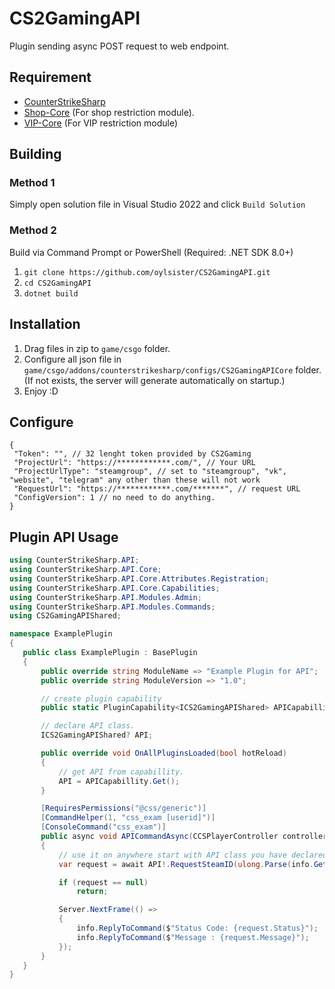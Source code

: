 # CS2GamingAPI
 Plugin sending async POST request to web endpoint.

 ## Requirement
 - [CounterStrikeSharp](https://github.com/roflmuffin/CounterStrikeSharp/)
 - [Shop-Core](https://github.com/Ganter1234/Shop-Core) (For shop restriction module).
 - [VIP-Core](https://github.com/partiusfabaa/cs2-VIPCore) (For VIP restriction module)

 ## Building
 ### Method 1
 Simply open solution file in Visual Studio 2022 and click ``Build Solution``

 ### Method 2
 Build via Command Prompt or PowerShell (Required: .NET SDK 8.0+)
 1. ``git clone https://github.com/oylsister/CS2GamingAPI.git``
 2. ``cd CS2GamingAPI``
 3. ``dotnet build``

 ## Installation
 1. Drag files in zip to ``game/csgo`` folder.
 2. Configure all json file in ``game/csgo/addons/counterstrikesharp/configs/CS2GamingAPICore`` folder. (If not exists, the server will generate automatically on startup.)
 3. Enjoy :D

 ## Configure
 ```jsonc
{
  "Token": "", // 32 lenght token provided by CS2Gaming
  "ProjectUrl": "https://************.com/", // Your URL
  "ProjectUrlType": "steamgroup", // set to "steamgroup", "vk", "website", "telegram" any other than these will not work
  "RequestUrl": "https://************.com/*******", // request URL
  "ConfigVersion": 1 // no need to do anything.
}
 ```

 ## Plugin API Usage
 ```cs
 using CounterStrikeSharp.API;
using CounterStrikeSharp.API.Core;
using CounterStrikeSharp.API.Core.Attributes.Registration;
using CounterStrikeSharp.API.Core.Capabilities;
using CounterStrikeSharp.API.Modules.Admin;
using CounterStrikeSharp.API.Modules.Commands;
using CS2GamingAPIShared;

namespace ExamplePlugin
{
    public class ExamplePlugin : BasePlugin
    {
        public override string ModuleName => "Example Plugin for API";
        public override string ModuleVersion => "1.0";

        // create plugin capability
        public static PluginCapability<ICS2GamingAPIShared> APICapabillity { get; } = new("cs2gamingAPI");

        // declare API class.
        ICS2GamingAPIShared? API;

        public override void OnAllPluginsLoaded(bool hotReload)
        {
            // get API from capabillity.
            API = APICapabillity.Get();
        }

        [RequiresPermissions("@css/generic")]
        [CommandHelper(1, "css_exam [userid]")]
        [ConsoleCommand("css_exam")]
        public async void APICommandAsync(CCSPlayerController controller, CommandInfo info)
        {
            // use it on anywhere start with API class you have declared.
            var request = await API!.RequestSteamID(ulong.Parse(info.GetArg(1)));

            if (request == null)
                return;

            Server.NextFrame(() =>
            {
                info.ReplyToCommand($"Status Code: {request.Status}");
                info.ReplyToCommand($"Message : {request.Message}");
            });
        }
    }
}
 ```
 